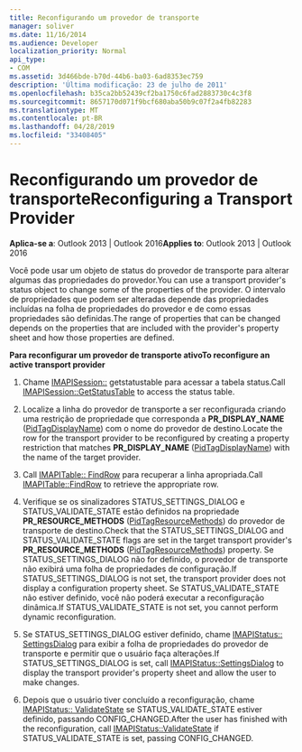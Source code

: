 ```yaml
---
title: Reconfigurando um provedor de transporte
manager: soliver
ms.date: 11/16/2014
ms.audience: Developer
localization_priority: Normal
api_type:
- COM
ms.assetid: 3d466bde-b70d-44b6-ba03-6ad8353ec759
description: 'Última modificação: 23 de julho de 2011'
ms.openlocfilehash: b35ca2bb52439cf2ba1750c6fad2883730c4c3f8
ms.sourcegitcommit: 8657170d071f9bcf680aba50b9c07f2a4fb82283
ms.translationtype: MT
ms.contentlocale: pt-BR
ms.lasthandoff: 04/28/2019
ms.locfileid: "33408405"
---
```

# <a name="reconfiguring-a-transport-provider"></a><span data-ttu-id="8191f-103">Reconfigurando um provedor de transporte</span><span class="sxs-lookup"><span data-stu-id="8191f-103">Reconfiguring a Transport Provider</span></span>

  
  
<span data-ttu-id="8191f-104">**Aplica-se a**: Outlook 2013 | Outlook 2016</span><span class="sxs-lookup"><span data-stu-id="8191f-104">**Applies to**: Outlook 2013 | Outlook 2016</span></span> 
  
<span data-ttu-id="8191f-105">Você pode usar um objeto de status do provedor de transporte para alterar algumas das propriedades do provedor.</span><span class="sxs-lookup"><span data-stu-id="8191f-105">You can use a transport provider's status object to change some of the properties of the provider.</span></span> <span data-ttu-id="8191f-106">O intervalo de propriedades que podem ser alteradas depende das propriedades incluídas na folha de propriedades do provedor e de como essas propriedades são definidas.</span><span class="sxs-lookup"><span data-stu-id="8191f-106">The range of properties that can be changed depends on the properties that are included with the provider's property sheet and how those properties are defined.</span></span> 
  
 <span data-ttu-id="8191f-107">**Para reconfigurar um provedor de transporte ativo**</span><span class="sxs-lookup"><span data-stu-id="8191f-107">**To reconfigure an active transport provider**</span></span>
  
1. <span data-ttu-id="8191f-108">Chame [IMAPISession::](imapisession-getstatustable.md) getstatustable para acessar a tabela status.</span><span class="sxs-lookup"><span data-stu-id="8191f-108">Call [IMAPISession::GetStatusTable](imapisession-getstatustable.md) to access the status table.</span></span> 
    
2. <span data-ttu-id="8191f-109">Localize a linha do provedor de transporte a ser reconfigurada criando uma restrição de propriedade que corresponda a **PR_DISPLAY_NAME** ([PidTagDisplayName](pidtagdisplayname-canonical-property.md)) com o nome do provedor de destino.</span><span class="sxs-lookup"><span data-stu-id="8191f-109">Locate the row for the transport provider to be reconfigured by creating a property restriction that matches **PR_DISPLAY_NAME** ([PidTagDisplayName](pidtagdisplayname-canonical-property.md)) with the name of the target provider.</span></span> 
    
3. <span data-ttu-id="8191f-110">Call [IMAPITable:: FindRow](imapitable-findrow.md) para recuperar a linha apropriada.</span><span class="sxs-lookup"><span data-stu-id="8191f-110">Call [IMAPITable::FindRow](imapitable-findrow.md) to retrieve the appropriate row.</span></span> 
    
4. <span data-ttu-id="8191f-111">Verifique se os sinalizadores STATUS_SETTINGS_DIALOG e STATUS_VALIDATE_STATE estão definidos na propriedade **PR_RESOURCE_METHODS** ([PidTagResourceMethods](pidtagresourcemethods-canonical-property.md)) do provedor de transporte de destino.</span><span class="sxs-lookup"><span data-stu-id="8191f-111">Check that the STATUS_SETTINGS_DIALOG and STATUS_VALIDATE_STATE flags are set in the target transport provider's **PR_RESOURCE_METHODS** ([PidTagResourceMethods](pidtagresourcemethods-canonical-property.md)) property.</span></span> <span data-ttu-id="8191f-112">Se STATUS_SETTINGS_DIALOG não for definido, o provedor de transporte não exibirá uma folha de propriedades de configuração.</span><span class="sxs-lookup"><span data-stu-id="8191f-112">If STATUS_SETTINGS_DIALOG is not set, the transport provider does not display a configuration property sheet.</span></span> <span data-ttu-id="8191f-113">Se STATUS_VALIDATE_STATE não estiver definido, você não poderá executar a reconfiguração dinâmica.</span><span class="sxs-lookup"><span data-stu-id="8191f-113">If STATUS_VALIDATE_STATE is not set, you cannot perform dynamic reconfiguration.</span></span>
    
5. <span data-ttu-id="8191f-114">Se STATUS_SETTINGS_DIALOG estiver definido, chame [IMAPIStatus:: SettingsDialog](imapistatus-settingsdialog.md) para exibir a folha de propriedades do provedor de transporte e permitir que o usuário faça alterações.</span><span class="sxs-lookup"><span data-stu-id="8191f-114">If STATUS_SETTINGS_DIALOG is set, call [IMAPIStatus::SettingsDialog](imapistatus-settingsdialog.md) to display the transport provider's property sheet and allow the user to make changes.</span></span> 
    
6. <span data-ttu-id="8191f-115">Depois que o usuário tiver concluído a reconfiguração, chame [IMAPIStatus:: ValidateState](imapistatus-validatestate.md) se STATUS_VALIDATE_STATE estiver definido, passando CONFIG_CHANGED.</span><span class="sxs-lookup"><span data-stu-id="8191f-115">After the user has finished with the reconfiguration, call [IMAPIStatus::ValidateState](imapistatus-validatestate.md) if STATUS_VALIDATE_STATE is set, passing CONFIG_CHANGED.</span></span> 
    

